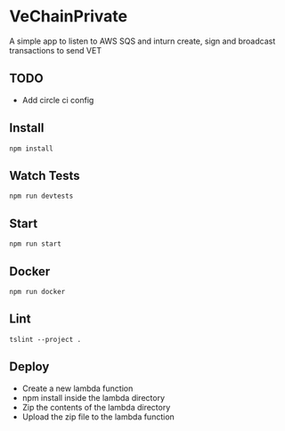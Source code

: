 # VeChainPrivate
A simple app to listen to AWS SQS and inturn create, sign and broadcast transactions to send VET

## TODO

* Add circle ci config

## Install

```ssh
npm install
```

## Watch Tests

```ssh
npm run devtests
```

## Start

```ssh
npm run start
```

## Docker

```ssh
npm run docker
```

## Lint

```ssh
tslint --project .
```

## Deploy

* Create a new lambda function
* npm install inside the lambda directory
* Zip the contents of the lambda directory 
* Upload the zip file to the lambda function